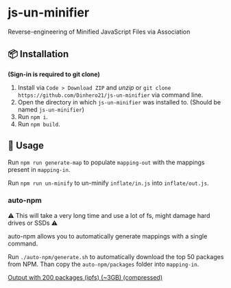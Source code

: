 # js-un-minifier

 Reverse-engineering of Minified JavaScript Files via Association

## 📦 Installation

**(Sign-in is required to git clone)**

1. Install via `Code > Download ZIP` and *unzip* or `git clone https://github.com/Dinhero21/js-un-minifier` via command line.
2. Open the directory in which `js-un-minifier` was installed to. (Should be named `js-un-minifier`)
3. Run `npm i`.
4. Run `npm build`.

## 🚀 Usage

Run `npm run generate-map` to populate `mapping-out` with the mappings present in `mapping-in`.

Run `npm run un-minify` to un-minify `inflate/in.js` into `inflate/out.js`.

### auto-npm

⚠️ This will take a very long time and use a lot of fs, might damage hard drives or SSDs ⚠️

auto-npm allows you to automatically generate mappings with a single command.

Run `./auto-npm/generate.sh` to automatically download the top 50 packages from NPM. Than copy the `auto-npm/packages` folder into `mapping-in`.

[Output with 200 packages (ipfs) (~3GB) (compressed)](https://ipfs.io/ipfs/QmNRPPTP6JuE81hnCycTjJdCunGfdMGGAQmc2Go7G2cz7a?filename=mapping-out.tar.zst)
